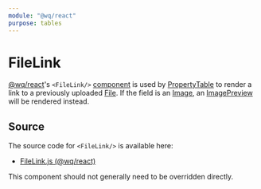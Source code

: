 ```yaml
---
module: "@wq/react"
purpose: tables
---
```


# FileLink

[@wq/react]'s `<FileLink/>` [component][index] is used by [PropertyTable] to render a link to a previously uploaded [File]. If the field is an [Image], an [ImagePreview] will be rendered instead.

## Source

The source code for `<FileLink/>` is available here:

 * [FileLink.js (@wq/react)][react-src]

This component should not generally need to be overridden directly.

[index]: ./index.md
[@wq/react]: ../@wq/react.md
[File]: ../inputs/File.md
[Image]: ../inputs/Image.md
[ImagePreview]: ./ImagePreview.md
[PropertyTable]: ./PropertyTable.md
[react-src]: https://github.com/wq/wq.app/blob/main/packages/react/src/components/FileLink.js
